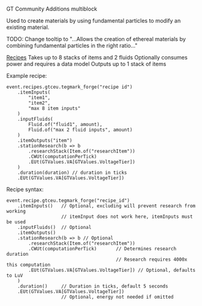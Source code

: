 GT Community Additions multiblock

Used to create materials by using fundamental particles to modify an existing material.

TODO: Change tooltip to "...Allows the creation of ethereal materials by combining fundamental particles in the right ratio..."

<ins>Recipes</ins>
Takes up to 8 stacks of items and 2 fluids
Optionally consumes power and requires a data model
Outputs up to 1 stack of items

Example recipe:
```
event.recipes.gtceu.tegmark_forge("recipe id")
	.itemInputs(
		"item1",
		"item2",
		"max 8 item inputs"
	)
	.inputFluids(
		Fluid.of("fluid1", amount),
		Fluid.of("max 2 fluid inputs", amount)
	)
	.itemOutputs("item")
	.stationResearch(b => b
		.researchStack(Item.of("researchItem"))
		.CWUt(computationPerTick)
		.EUt(GTValues.VA[GTValues.VoltageTier])
	)
	.duration(duration) // duration in ticks
	.EUt(GTValues.VA[GTValues.VoltageTier])
```

Recipe syntax:
```
event.recipe.gtceu.tegmark_forge("recipe_id")
	.itemInputs()   // Optional, excluding will prevent research from working
					// itemInput does not work here, itemInputs must be used
	.inputFluids()  // Optional
	.itemOutputs()
	.stationResearch(b => b // Optional
		.researchStack(Item.of("researchItem"))
		.CWUt(computationPerTick)       // Determines research duration
										// Research requires 4000x this computation
		.EUt(GTValues.VA[GTValues.VoltageTier]) // Optional, defaults to LuV
	)
	.duration()     // Duration in ticks, default 5 seconds
	.EUt(GTValues.VA[GTValues.VoltageTier])
					// Optional, energy not needed if omitted
```